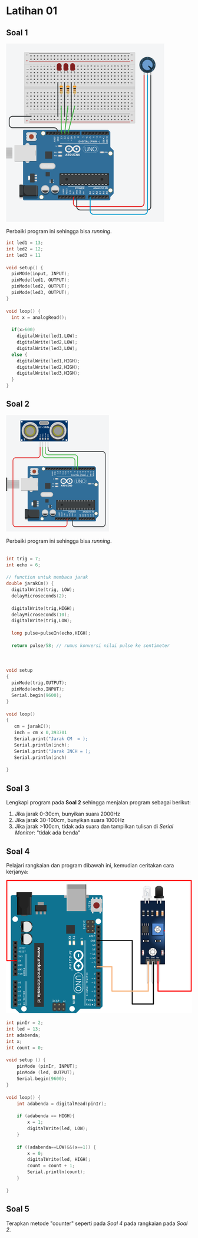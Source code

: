 # Latihan 01

## Soal 1
![](res/lat-01-01.png)

Perbaiki program ini sehingga bisa _running_.

```cpp
int led1 = 13;
int led2 = 12;
int led3 = 11

void setup() {
  pinMOde(input, INPUT);
  pinMode(led1, OUTPUT);
  pinMode(led2, OUTPUT);
  pinMode(led3, OUTPUT);
}

void loop() {
  int x = analogRead();
  
  if(x>600) 
    digitalWrite(led1,LOW);
    digitalWrite(led2,LOW);
    digitalWrite(led3,LOW);  
  else {
    digitalWrite(led1,HIGH);
    digitalWrite(led2,HIGH);
    digitalWrite(led3,HIGH);  
  }
}
```

## Soal 2

![](res/lat-01-02.png)

Perbaiki program ini sehingga bisa _running_.

```cpp

int trig = 7;
int echo = 6;

// function untuk membaca jarak
double jarakCm() {
  digitalWrite(trig, LOW);
  delayMicroseconds(2);
  
  digitalWrite(trig,HIGH);
  delayMicroseconds(10);
  digitalWrite(trig,LOW);
  
  long pulse=pulseIn(echo,HIGH);
  
  return pulse/58; // rumus konversi nilai pulse ke sentimeter
  


void setup
{
  pinMode(trig,OUTPUT);
  pinMode(echo,INPUT);
  Serial.begin(9600);
}

void loop()
{
   cm = jarakC();
   inch = cm x 0,393701
   Serial.print("Jarak CM  = );
   Serial.println(inch);
   Serial.print("Jarak INCH = );
   Serial.println(inch)

}


```

## Soal 3

Lengkapi program pada **Soal 2** sehingga menjalan program sebagai berikut:
1. Jika jarak 0-30cm, bunyikan suara 2000Hz
2. Jika jarak 30-100cm, bunyikan suara 1000Hz
3. Jika jarak >100cm, tidak ada suara dan tampilkan tulisan di _Serial Monitor_: "tidak ada benda"

## Soal 4
Pelajari rangkaian dan program dibawah ini, kemudian ceritakan cara kerjanya:

![](res/lat-01-03.png)

```cpp
int pinIr = 2;
int led = 13;
int adabenda;
int x;
int count = 0;
 
void setup () {
    pinMode (pinIr, INPUT);
    pinMode (led, OUTPUT); 
    Serial.begin(9600);
}
 
void loop() {
    int adabenda = digitalRead(pinIr);

    if (adabenda == HIGH){
        x = 1;
        digitalWrite(led, LOW);
    } 

    if ((adabenda==LOW)&&(x==1)) {
        x = 0;
        digitalWrite(led, HIGH);
        count = count + 1;
        Serial.println(count);
    }
    
}
```

## Soal 5
Terapkan metode "counter" seperti pada _Soal 4_ pada rangkaian pada _Soal 2_.